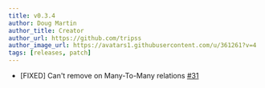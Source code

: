 ```yaml
---
title: v0.3.4
author: Doug Martin
author_title: Creator
author_url: https://github.com/tripss
author_image_url: https://avatars1.githubusercontent.com/u/361261?v=4
tags: [releases, patch]
---
```


* [FIXED] Can't remove on Many-To-Many relations [#31](https://github.com/tripss/nestjs-query/issues/31)
